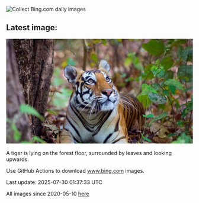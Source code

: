 ![Collect Bing.com daily images](https://github.com/counter2015/bing-daily-images/workflows/Collect%20Bing.com%20daily%20images/badge.svg)
## Latest image:
![](images/TigerDay.jpg)

A tiger is lying on the forest floor, surrounded by leaves and looking upwards.

Use GitHub Actions to download www.bing.com images.

Last update: 2025-07-30 01:37:33 UTC

All images since 2020-05-10 [here](https://github.com/counter2015/bing-daily-images/tree/master/images)
